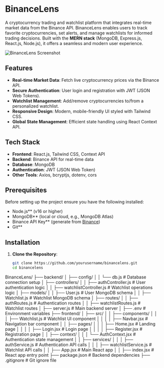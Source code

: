 # BinanceLens

A cryptocurrency trading and watchlist platform that integrates real-time market data from the Binance API. BinanceLens enables users to track favorite cryptocurrencies, set alerts, and manage watchlists for informed trading decisions. Built with the **MERN stack** (MongoDB, Express.js, React.js, Node.js), it offers a seamless and modern user experience.

![BinanceLens Screenshot](image1.png)

## Features
- **Real-time Market Data**: Fetch live cryptocurrency prices via the Binance API.
- **Secure Authentication**: User login and registration with JWT (JSON Web Tokens).
- **Watchlist Management**: Add/remove cryptocurrencies to/from a personalized watchlist.
- **Responsive Design**: Modern, mobile-friendly UI styled with Tailwind CSS.
- **Global State Management**: Efficient state handling using React Context API.

## Tech Stack
- **Frontend**: React.js, Tailwind CSS, Context API
- **Backend**: Binance API for real-time data
- **Database**: MongoDB
- **Authentication**: JWT (JSON Web Token)
- **Other Tools**: Axios, bcryptjs, dotenv, cors

## Prerequisites
Before setting up the project ensure you have the following installed:
- Node.js** (v16 or higher)
- MongoDB** (local or cloud, e.g., MongoDB Atlas)
- Binance API Key** (generate from [Binance](https://www.binance.com/))
- Git**

## Installation

1. **Clone the Repository**:
   ```bash
   git clone https://github.com/yourusername/binancelens.git
   cd binancelens
BinanceLens/
├── backend/
│   ├── config/
│   │   └── db.js                    # Database connection setup
│   ├── controllers/
│   │   ├── authController.js           # User authentication logic
│   │   ├── watchlistController.js   # Watchlist operations logic
│   ├── models/
│   │   ├── User.js                  # User MongoDB schema
│   │   ├── Watchlist.js               # Watchlist MongoDB schema
│   ├── routes/
│   │   ├── authRoutes.js         # Authentication routes
│   │   ├── watchlistRoutes.js      # Watchlist routes
│   ├── server.js                  # Main backend server
│   ├── .env                      # Environment variables
├── frontend/
│   ├── src/
│   │   ├── components/
│   │   │   ├── Watchlist.js          # Watchlist UI component
│   │   │   │   ├── Navbar.jsx            # Navigation bar component
│   │   ├── pages/
│   │   │   ├── Home.jsx            # Landing page
│   │   │   │   ├── Login.jsx         # Login page
│   │   │   │   ├── Register.jsx      # Registration page
│   │   ├── context/
│   │   │   └── AuthContext.jsx    # Authentication state management
│   │   ├── services/
│   │   │   ├── authService.js    # Authentication API calls
│   │   │   ├── watchlistService.js # Watchlist API calls
│   │   ├── App.jsx            # Main React app
│   │   ├── index.jsx         # React app entry point
├── package.json               # Backend dependencies
├── .gitignore             # Git ignore file
